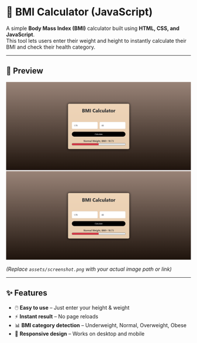 # 🧮 BMI Calculator (JavaScript)

A simple **Body Mass Index (BMI)** calculator built using **HTML, CSS, and JavaScript**.  
This tool lets users enter their weight and height to instantly calculate their BMI and check their health category.

---

## 📸 Preview
![BMI Calculator Screenshot](screenshots/1.png)  
![BMI Calculator Screenshot](screenshots/1.png)  

*(Replace `assets/screenshot.png` with your actual image path or link)*

---

## ✨ Features
- 🖱️ **Easy to use** – Just enter your height & weight
- ⚡ **Instant result** – No page reloads
- 📊 **BMI category detection** – Underweight, Normal, Overweight, Obese
- 🎨 **Responsive design** – Works on desktop and mobile
